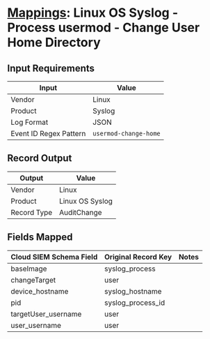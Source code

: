 # [Mappings](README.md): Linux OS Syslog - Process usermod - Change User Home Directory

## Input Requirements

|Input|Value|
|-----|-----|
|Vendor|Linux|
|Product|Syslog|
|Log Format|JSON|
|Event ID Regex Pattern|`usermod-change-home`|

## Record Output

|Output|Value|
|------|-----|
|Vendor|Linux|
|Product|Linux OS Syslog|
|Record Type|AuditChange|

## Fields Mapped

|Cloud SIEM Schema Field|Original Record Key|Notes|
|-----------------------|-------------------|-----|
|baseImage|syslog_process||
|changeTarget|user||
|device_hostname|syslog_hostname||
|pid|syslog_process_id||
|targetUser_username|user||
|user_username|user||

